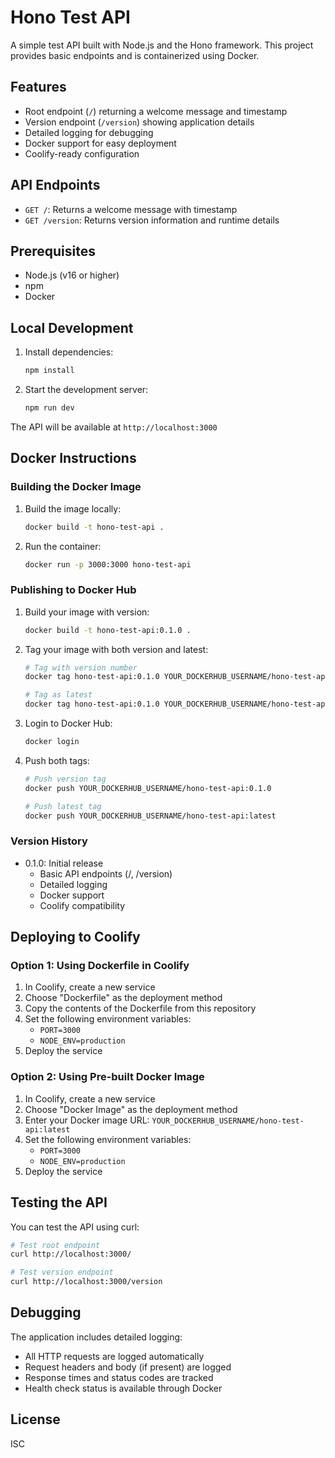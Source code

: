 # Hono Test API

A simple test API built with Node.js and the Hono framework. This project provides basic endpoints and is containerized using Docker.

## Features

- Root endpoint (`/`) returning a welcome message and timestamp
- Version endpoint (`/version`) showing application details
- Detailed logging for debugging
- Docker support for easy deployment
- Coolify-ready configuration

## API Endpoints

- `GET /`: Returns a welcome message with timestamp
- `GET /version`: Returns version information and runtime details

## Prerequisites

- Node.js (v16 or higher)
- npm
- Docker

## Local Development

1. Install dependencies:
   ```bash
   npm install
   ```

2. Start the development server:
   ```bash
   npm run dev
   ```

The API will be available at `http://localhost:3000`

## Docker Instructions

### Building the Docker Image

1. Build the image locally:
   ```bash
   docker build -t hono-test-api .
   ```

2. Run the container:
   ```bash
   docker run -p 3000:3000 hono-test-api
   ```

### Publishing to Docker Hub

1. Build your image with version:
   ```bash
   docker build -t hono-test-api:0.1.0 .
   ```

2. Tag your image with both version and latest:
   ```bash
   # Tag with version number
   docker tag hono-test-api:0.1.0 YOUR_DOCKERHUB_USERNAME/hono-test-api:0.1.0
   
   # Tag as latest
   docker tag hono-test-api:0.1.0 YOUR_DOCKERHUB_USERNAME/hono-test-api:latest
   ```

3. Login to Docker Hub:
   ```bash
   docker login
   ```

4. Push both tags:
   ```bash
   # Push version tag
   docker push YOUR_DOCKERHUB_USERNAME/hono-test-api:0.1.0
   
   # Push latest tag
   docker push YOUR_DOCKERHUB_USERNAME/hono-test-api:latest
   ```

### Version History

- 0.1.0: Initial release
  - Basic API endpoints (/, /version)
  - Detailed logging
  - Docker support
  - Coolify compatibility

## Deploying to Coolify

### Option 1: Using Dockerfile in Coolify

1. In Coolify, create a new service
2. Choose "Dockerfile" as the deployment method
3. Copy the contents of the Dockerfile from this repository
4. Set the following environment variables:
   - `PORT=3000`
   - `NODE_ENV=production`
5. Deploy the service

### Option 2: Using Pre-built Docker Image

1. In Coolify, create a new service
2. Choose "Docker Image" as the deployment method
3. Enter your Docker image URL: `YOUR_DOCKERHUB_USERNAME/hono-test-api:latest`
4. Set the following environment variables:
   - `PORT=3000`
   - `NODE_ENV=production`
5. Deploy the service

## Testing the API

You can test the API using curl:

```bash
# Test root endpoint
curl http://localhost:3000/

# Test version endpoint
curl http://localhost:3000/version
```

## Debugging

The application includes detailed logging:
- All HTTP requests are logged automatically
- Request headers and body (if present) are logged
- Response times and status codes are tracked
- Health check status is available through Docker

## License

ISC
